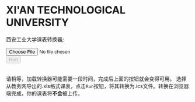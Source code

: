 # XI'AN TECHNOLOGICAL UNIVERSITY
西安工业大学课表转换器;

<script src="wasm_exec.js"></script>
<script>
    if (!WebAssembly.instantiateStreaming) { // polyfill
        WebAssembly.instantiateStreaming = async (resp, importObject) => {
            const source = await (await resp).arrayBuffer();
            return await WebAssembly.instantiate(source, importObject);
        };
    }
    const go = new Go()
    WebAssembly.instantiateStreaming(fetch("wasm/xatu.wasm"), go.importObject).
        then((result) => {
            go.run(result.instance)
            document.getElementById("output").disabled = false;
        })
    function Convert() {
        let reader = new FileReader();
        reader.onload = (e) => ConvToICS(new Uint8Array(e.target.result), Download, Show);
        reader.readAsArrayBuffer(document.getElementById("input").files[0]);
    }
    function Download(output) {
        let blob = new Blob([output], { type: "text/calendar" });
        let a = document.createElement('a');
        a.download = document.getElementById("input").files[0].name + ".ics";
        a.href = URL.createObjectURL(blob);
        document.body.appendChild(a);
        a.click();
        document.body.removeChild(a);
    }
    function Show(info) {
        let row = (name, value) => {
            let r = document.createElement('tr');
            let Name = document.createElement('td');
            let Value = document.createElement('td');
            Name.appendChild(document.createTextNode(name));
            Value.appendChild(document.createTextNode(value));
            r.appendChild(Name);
            r.appendChild(Value);
            return r;
        }
        let it = document.getElementById("infotable");
        it.innerHTML = "";
        it.appendChild(row("学年", info.year));
        it.appendChild(row("姓名", info.name));
        it.appendChild(row("学号", info.id));
        it.appendChild(row("学分", info.score));
    }
</script>

<input type="file" id="input">
<br><input type="button" id="output" value="Run" onclick="Convert()" disabled>
<table id="infotable"></table>

请稍等，加载转换器可能需要一段时间，完成后上面的按钮就会变得可用。
选择从教务网导出的.xls格式课表，点击`Run`按钮，将其转换为.ics文件。转换在浏览器端完成，你的课表将**不会**被上传。

